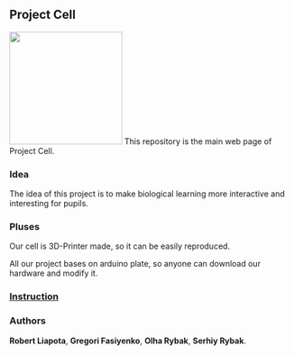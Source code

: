 ## Project Cell 
<img src="https://i.imgur.com/UhnYoeu.png" width="200" height="200"/>
This repository is the main web page of Project Cell.

### Idea
The idea of this project is to make biological learning more interactive and interesting for pupils.

### Pluses
Our cell is 3D-Printer made, so it can be easily reproduced.

All our project bases on arduino plate, so anyone can download our hardware and modify it.


### [Instruction](https://github.com/UROBBYU/Project_Cell/wiki)



### Authors
**Robert Liapota**, **Gregori Fasiyenko**, **Olha Rybak**, **Serhiy Rybak**.
